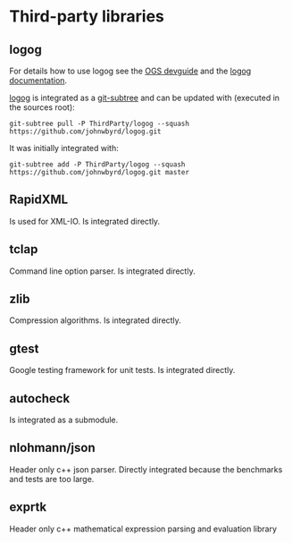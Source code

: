 # Third-party libraries #

## logog ##

For details how to use logog see the [OGS devguide](http://devguide.opengeosys.com/logging/) and the [logog documentation](http://johnwbyrd.github.com/logog/).

[logog](http://johnwbyrd.github.com/logog/) is integrated as a [git-subtree](https://github.com/apenwarr/git-subtree) and can be updated with (executed in the sources root):

    git-subtree pull -P ThirdParty/logog --squash https://github.com/johnwbyrd/logog.git

It was initially integrated with:

    git-subtree add -P ThirdParty/logog --squash https://github.com/johnwbyrd/logog.git master

## RapidXML ##

Is used for XML-IO. Is integrated directly.

## tclap ##

Command line option parser. Is integrated directly.

## zlib ##

Compression algorithms. Is integrated directly.

## gtest ##

Google testing framework for unit tests. Is integrated directly.

## autocheck ##

Is integrated as a submodule.

## nlohmann/json ##

Header only c++ json parser. Directly integrated because the benchmarks and
tests are too large.

## exprtk ##

Header only c++ mathematical expression parsing and evaluation library
